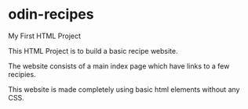 # odin-recipes
My First HTML Project

This HTML Project is to build a basic recipe website.

The website consists of a main index page which have links to a few recipies.

This website is made completely using basic html elements without any CSS.
